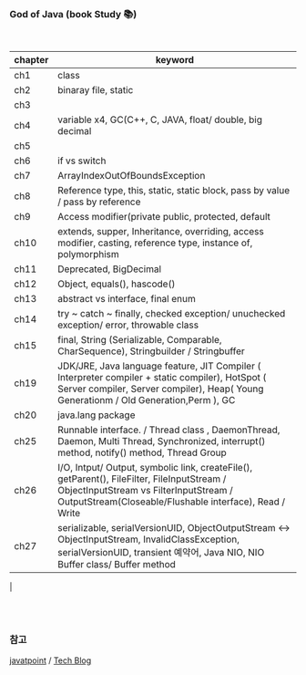 ### God of Java (book Study 📚)

<br>

| chapter | keyword                                    |
|---------| --------------------------------------------- |
| ch1     | class                 |
| ch2     | binaray file, static |
| ch3     |                  |
| ch4     | variable x4, GC(C++, C, JAVA, float/ double, big decimal |
| ch5     |                  |
| ch6     | if  vs  switch |
| ch7     | ArrayIndexOutOfBoundsException |
| ch8     | Reference type, this, static, static block, pass by value / pass by reference |
| ch9     | Access modifier(private public, protected, default                |
| ch10    | extends, supper, Inheritance, overriding, access modifier, casting, reference type, instance of, polymorphism |
| ch11    | Deprecated, BigDecimal                |
| ch12    | Object, equals(), hascode() |
| ch13    | abstract   vs  interface,  final enum               |
| ch14    | try ~ catch ~ finally, checked exception/ unuchecked exception/ error, throwable class |
| ch15    | final, String (Serializable, Comparable, CharSequence), Stringbuilder / Stringbuffer |
| ch19    | JDK/JRE, Java language feature, JIT Compiler ( Interpreter compiler + static compiler), HotSpot ( Server compiler, Server compiler), Heap( Young Generationm / Old Generation,Perm ), GC |
| ch20    | java.lang package |
| ch25    | Runnable interface. / Thread class , DaemonThread, Daemon, Multi Thread, Synchronized, interrupt() method, notify() method, Thread Group |
| ch26    | I/O, Intput/ Output, symbolic link, createFile(), getParent(), FileFilter, FileInputStream / ObjectInputStream  vs  FilterInputStream / OutputStream(Closeable/Flushable interface), Read / Write
| ch27    | serializable, serialVersionUID, ObjectOutputStream ↔ ObjectInputStream, InvalidClassException, serialVersionUID, transient 예약어, Java NIO, NIO Buffer class/ Buffer method
|


<br><br>

### 참고 <br>
[javatpoint](https://www.javatpoint.com/java-collections-unmodifiablelist-method) / 
[Tech Blog](https://incheol-jung.gitbook.io/docs/q-and-a/java/string-stringbuffer-stringbuilder)